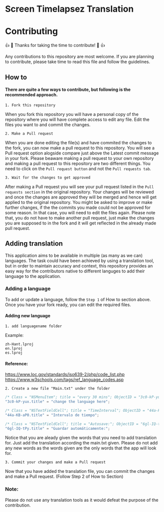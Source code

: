 # Screen Timelapsez Translation

# Contributing

👍 🎉 Thanks for taking the time to contribute! 🎉 👍

Any contributions to this repository are most welcome. If you are planning to contribute, please take time to read this file and follow the guidelines.

## How to

#### There are quite a few ways to contribute, but following is the recommended approach.

`1. Fork this repository`

When you fork this repository you will have a personal copy of the repository where you will have complete access to edit any file. 
Edit the files you want to and commit the changes.

`2. Make a Pull request`

When you are done editing the file(s) and have commited the changes to the fork, you can now make a pull request to this repository.
You will see a Pull request option alogside compare just above the Latest commit message in your fork. 
Please beaware making a pull request to your own repository and making a pull request to this repository are two different things.
You need to click on the `Pull request button` and not the `Pull requests tab`. 

`3. Wait for the changes to get approved`

After making a Pull request you will see your pull request listed in the `Pull requests section` in the original repository.
Your changes will be reviewed and once the changes are approved they will be merged and hence will get applied to the original repository.
You might be asked to improve or make further changes, if the the commits you made could not be approved for some reason. In that case, you will need to edit the files again. 
Please note that, you do not have to make another pull request, just make the changes you are supposed to in the fork and it will get reflected in the already made pull request.


## Adding translation

This application aims to be available in multiple (as many as we can) languages. 
The task could have been achieved by using a translation tool, but in order to maintain accuracy and context, this repository provides an easy way for the contributors native to different languges to add their language to the application.

### Adding a language

To add or update a language, follow the `Step 1` of  How to section above. 
Once you have your fork ready, you can edit the required files.  

#### Adding new language 

`1. add languagename folder`



Example:

```
zh-Hant.lproj
en.lproj
es.lproj
```


#### Reference:
https://www.loc.gov/standards/iso639-2/php/code_list.php
https://www.w3schools.com/tags/ref_language_codes.asp

`2. Create a new file "Main.txt" under the folder`

```javascript
/* Class = "NSMenuItem"; title = "every 30 mins"; ObjectID = "3c0-kP-yux"; */
"3c0-kP-yux.title" = "change the language here";

/* Class = "NSTextFieldCell"; title = "TimeInterval"; ObjectID = "44a-KB-aP0"; */
"44a-KB-aP0.title" = "Intervalo de tiempo";

/* Class = "NSTextFieldCell"; title = "Autosave:"; ObjectID = "6gl-IQ-tPy"; */
"6gl-IQ-tPy.title" = "Guardar automáticamente:";
```
Notice that you are aleady given the words that you need to add translation for. Just add the translation according the main.txt given.
Please do not add any new words as the words given are the only words that the app will look for.

`3. Commit your changes and make a Pull request`

Now that you have added the translation file, you can commit the changes and make a Pull request. (Follow Step 2 of How to Section)



### Note: 
Please do not use any translation tools as it would defeat the purpose of the contribution. 